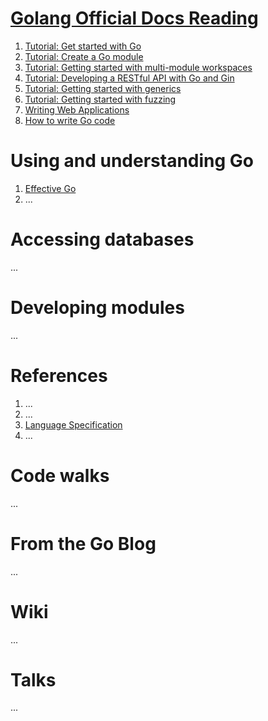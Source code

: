 # [Golang Official Docs Reading](https://golang.google.cn/doc/)
1. [Tutorial: Get started with Go](https://github.com/PengJianMin/GolangOfficialDocsReading/blob/main/Tutorial:%20Get%20started%20with%20Go.md)
2. [Tutorial: Create a Go module](https://github.com/PengJianMin/GolangOfficialDocsReading/blob/main/Tutorial:%20Create%20a%20Go%20module.md)
3. [Tutorial: Getting started with multi-module workspaces](https://golang.google.cn/doc/tutorial/workspaces) 
4. [Tutorial: Developing a RESTful API with Go and Gin](https://golang.google.cn/doc/tutorial/web-service-gin.html) 
5. [Tutorial: Getting started with generics](https://golang.google.cn/doc/tutorial/generics.html) 
6. [Tutorial: Getting started with fuzzing](https://golang.google.cn/doc/tutorial/fuzz.html) 
7. [Writing Web Applications](https://golang.google.cn/doc/articles/wiki/) 
8. [How to write Go code](https://golang.google.cn/doc/code.html) 
# Using and understanding Go
1. [Effective Go](https://golang.google.cn/doc/effective_go.html)
2. ...
# Accessing databases
...
# Developing modules
...
# References
1. ...
2. ...
3. [Language Specification](https://golang.google.cn/ref/spec)
4. ...
# Code walks
...
# From the Go Blog
...
# Wiki
...
# Talks
...
